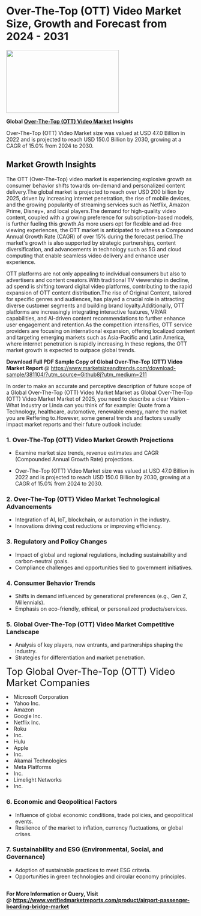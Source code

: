 <H1>Over-The-Top (OTT) Video Market Size, Growth and Forecast from 2024 - 2031</H1><img class="aligncenter size-medium wp-image-584254" src="https://thirdeyenews.in/wp-content/uploads/2024/09/Global-Market-Research-300x168.jpeg" alt="" width="300" height="168" /><p><strong>Global&nbsp;<a href="https://www.marketsizeandtrends.com/download-sample/381104/?utm_source=Github8j?utm_medium=211">Over-The-Top (OTT) Video Market</a> Insights</strong></p><p>Over-The-Top (OTT) Video Market size was valued at USD 47.0 Billion in 2022 and is projected to reach USD 150.0 Billion by 2030, growing at a CAGR of 15.0% from 2024 to 2030.</p><p><h2>Market Growth Insights</h2> <p>The OTT (Over-The-Top) video market is experiencing explosive growth as consumer behavior shifts towards on-demand and personalized content delivery.The global market is projected to reach over USD 200 billion by 2025, driven by increasing internet penetration, the rise of mobile devices, and the growing popularity of streaming services such as Netflix, Amazon Prime, Disney+, and local players.The demand for high-quality video content, coupled with a growing preference for subscription-based models, is further fueling this growth.As more users opt for flexible and ad-free viewing experiences, the OTT market is anticipated to witness a Compound Annual Growth Rate (CAGR) of over 15% during the forecast period.The market's growth is also supported by strategic partnerships, content diversification, and advancements in technology such as 5G and cloud computing that enable seamless video delivery and enhance user experience.</p> <p>OTT platforms are not only appealing to individual consumers but also to advertisers and content creators.With traditional TV viewership in decline, ad spend is shifting toward digital video platforms, contributing to the rapid expansion of OTT content distribution.The rise of Original Content, tailored for specific genres and audiences, has played a crucial role in attracting diverse customer segments and building brand loyalty.Additionally, OTT platforms are increasingly integrating interactive features, VR/AR capabilities, and AI-driven content recommendations to further enhance user engagement and retention.As the competition intensifies, OTT service providers are focusing on international expansion, offering localized content and targeting emerging markets such as Asia-Pacific and Latin America, where internet penetration is rapidly increasing.In these regions, the OTT market growth is expected to outpace global trends.<p><span class=""><strong>Download Full PDF Sample Copy of Global Over-The-Top (OTT) Video Market Report</strong> @ <a href="https://www.marketsizeandtrends.com/download-sample/381104/?utm_source=Github8j?utm_medium=211" target="_blank">https://www.marketsizeandtrends.com/download-sample/381104/?utm_source=Github8j?utm_medium=211</a></span></p><p>In order to make an accurate and perceptive description of future scope of a Global&nbsp;Over-The-Top (OTT) Video Market Market as Global&nbsp;Over-The-Top (OTT) Video Market Market of 2025, you need to describe a clear Vision &ndash; What Industry or Linda can you think of for example: Quote from a Technology, healthcare, automotive, renewable energy, name the market you are Reffering to.However, some general trends and factors usually impact market reports and their future outlook include:</p><h3>1.&nbsp;<strong>Over-The-Top (OTT) Video Market Growth Projections</strong></h3><ul><li>Examine market size trends, revenue estimates and CAGR (Compounded Annual Growth Rate) projections.</li><li><p>Over-The-Top (OTT) Video Market size was valued at USD 47.0 Billion in 2022 and is projected to reach USD 150.0 Billion by 2030, growing at a CAGR of 15.0% from 2024 to 2030.</p></li></ul><h3>2.&nbsp;<strong>Over-The-Top (OTT) Video Market Technological Advancements</strong></h3><ul><li>Integration of AI, IoT, blockchain, or automation in the industry.</li><li>Innovations driving cost reductions or improving efficiency.</li></ul><h3>3.&nbsp;<strong>Regulatory and Policy Changes</strong></h3><ul><li>Impact of global and regional regulations, including sustainability and carbon-neutral goals.</li><li>Compliance challenges and opportunities tied to government initiatives.</li></ul><h3>4.&nbsp;<strong>Consumer Behavior Trends</strong></h3><ul><li>Shifts in demand influenced by generational preferences (e.g., Gen Z, Millennials).</li><li>Emphasis on eco-friendly, ethical, or personalized products/services.</li></ul><h3>5.&nbsp;<strong>Global Over-The-Top (OTT) Video Market Competitive Landscape</strong></h3><ul><li>Analysis of key players, new entrants, and partnerships shaping the industry.</li><li>Strategies for differentiation and market penetration.</li></ul><p data-pm-slice="1 1 []"><span style="color: inherit; font-family: inherit; font-size: 25px;">Top Global Over-The-Top (OTT) Video Market Companies</span></p><div class="" data-test-id=""><p><li>Microsoft Corporation</li><li> Yahoo Inc.</li><li> Amazon</li><li> Google Inc.</li><li> Netflix Inc.</li><li> Roku</li><li> Inc.</li><li> Hulu</li><li> Apple</li><li> Inc.</li><li> Akamai Technologies</li><li> Meta Platforms</li><li> Inc.</li><li> Limelight Networks</li><li> Inc.</li></p></div><h3>6.&nbsp;<strong>Economic and Geopolitical Factors</strong></h3><ul><li>Influence of global economic conditions, trade policies, and geopolitical events.</li><li>Resilience of the market to inflation, currency fluctuations, or global crises.</li></ul><h3>7.&nbsp;<strong>Sustainability and ESG (Environmental, Social, and Governance)</strong></h3><ul><li>Adoption of sustainable practices to meet ESG criteria.</li><li>Opportunities in green technologies and circular economy principles.</li></ul><h2><strong style="font-size: 14px;">For More Information or Query, Visit @&nbsp;</strong><a style="background-color: #ffffff; font-size: 14px;" href="https://www.marketsizeandtrends.com/report/over-the-top-ott-video-market/" target="_blank">https://www.verifiedmarketreports.com/product/airport-passenger-boarding-bridge-market</a></h2>